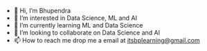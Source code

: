 - 👋 Hi, I’m Bhupendra
- 👀 I’m interested in Data Science, ML and AI
- 🌱 I’m currently learning ML and Data Science
- 💞️ I’m looking to collaborate on Data Science and AI
- 📫 How to reach me drop me a email at itsbplearning@gmail.com

<!---
BP127/BP127 is a ✨ special ✨ repository because its `README.md` (this file) appears on your GitHub profile.
You can click the Preview link to take a look at your changes.
--->
